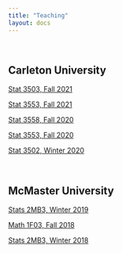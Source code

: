 ```yaml
---
title: "Teaching"
layout: docs
---
```


</br>

## Carleton University

[Stat 3503, Fall 2021](https://adamoshen.github.io/3503f21/)

[Stat 3553, Fall 2021](https://adamoshen.github.io/3553f21/)

[Stat 3558, Fall 2020](./3558f20/)

[Stat 3553, Fall 2020](./3553f20/)

[Stat 3502, Winter 2020](./3502w20/)

</br>

## McMaster University

[Stats 2MB3, Winter 2019](./2mb3w19/)

[Math 1F03, Fall 2018](./1f03f18/)

[Stats 2MB3, Winter 2018](./2mb3w18/)
